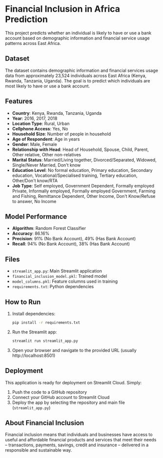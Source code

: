# Financial Inclusion in Africa Prediction

This project predicts whether an individual is likely to have or use a bank account based on demographic information and financial service usage patterns across East Africa.

## Dataset

The dataset contains demographic information and financial services usage data from approximately 23,524 individuals across East Africa (Kenya, Rwanda, Tanzania, Uganda). The goal is to predict which individuals are most likely to have or use a bank account.

## Features

- **Country**: Kenya, Rwanda, Tanzania, Uganda
- **Year**: 2016, 2017, 2018
- **Location Type**: Rural, Urban
- **Cellphone Access**: Yes, No
- **Household Size**: Number of people in household
- **Age of Respondent**: Age in years
- **Gender**: Male, Female
- **Relationship with Head**: Head of Household, Spouse, Child, Parent, Other relative, Other non-relatives
- **Marital Status**: Married/Living together, Divorced/Separated, Widowed, Single/Never Married, Don't know
- **Education Level**: No formal education, Primary education, Secondary education, Vocational/Specialised training, Tertiary education, Other/Don't know/RTA
- **Job Type**: Self employed, Government Dependent, Formally employed Private, Informally employed, Formally employed Government, Farming and Fishing, Remittance Dependent, Other Income, Don't Know/Refuse to answer, No Income

## Model Performance

- **Algorithm**: Random Forest Classifier
- **Accuracy**: 86.16%
- **Precision**: 91% (No Bank Account), 49% (Has Bank Account)
- **Recall**: 94% (No Bank Account), 38% (Has Bank Account)

## Files

- `streamlit_app.py`: Main Streamlit application
- `financial_inclusion_model.pkl`: Trained model
- `model_columns.pkl`: Feature columns used in training
- `requirements.txt`: Python dependencies

## How to Run

1. Install dependencies:
   ```bash
   pip install -r requirements.txt
   ```

2. Run the Streamlit app:
   ```bash
   streamlit run streamlit_app.py
   ```

3. Open your browser and navigate to the provided URL (usually http://localhost:8501)

## Deployment

This application is ready for deployment on Streamlit Cloud. Simply:

1. Push the code to a GitHub repository
2. Connect your GitHub account to Streamlit Cloud
3. Deploy the app by selecting the repository and main file (`streamlit_app.py`)

## About Financial Inclusion

Financial inclusion means that individuals and businesses have access to useful and affordable financial products and services that meet their needs – transactions, payments, savings, credit and insurance – delivered in a responsible and sustainable way.